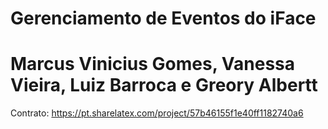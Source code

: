 # Gerenciamento de Eventos do iFace
# Marcus Vinicius Gomes, Vanessa Vieira, Luiz Barroca e Greory Albertt
Contrato: https://pt.sharelatex.com/project/57b46155f1e40ff1182740a6
